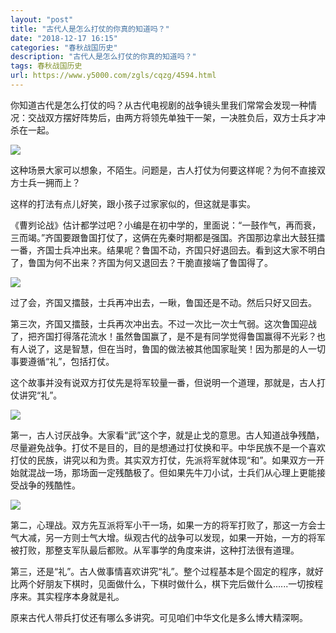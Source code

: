 ```yaml
---
layout: "post"
title: "古代人是怎么打仗的你真的知道吗？"
date: "2018-12-17 16:15"
categories: "春秋战国历史"
description: "古代人是怎么打仗的你真的知道吗？"
tags: 春秋战国历史
url: https://www.y5000.com/zgls/cqzg/4594.html
---
```






你知道古代是怎么打仗的吗？从古代电视剧的战争镜头里我们常常会发现一种情况：交战双方摆好阵势后，由两方将领先单独干一架，一决胜负后，双方士兵才冲杀在一起。

![](https://img.y5000.com/uploads/allimg/161103/1J1543564-0.jpg)

这种场景大家可以想象，不陌生。问题是，古人打仗为何要这样呢？为何不直接双方士兵一拥而上？

这样的打法有点儿好笑，跟小孩子过家家似的，但这就是事实。

《曹刿论战》估计都学过吧？小编是在初中学的，里面说：“一鼓作气，再而衰，三而竭。”齐国要跟鲁国打仗了，这俩在先秦时期都是强国。齐国那边拿出大鼓狂擂一番，齐国士兵冲出来。结果呢？鲁国不动，齐国只好退回去。看到这大家不明白了，鲁国为何不出来？齐国为何又退回去？干脆直接端了鲁国得了。

![](https://img.y5000.com/uploads/allimg/161103/1J1543R7-1.jpg)

过了会，齐国又擂鼓，士兵再冲出去，一瞅，鲁国还是不动。然后只好又回去。

第三次，齐国又擂鼓，士兵再次冲出去。不过一次比一次士气弱。这次鲁国迎战了，把齐国打得落花流水！虽然鲁国赢了，是不是有同学觉得鲁国赢得不光彩？也有人说了，这是智慧，但在当时，鲁国的做法被其他国家耻笑！因为那是的人一切事要遵循“礼”，包括打仗。

这个故事并没有说双方打仗先是将军较量一番，但说明一个道理，那就是，古人打仗讲究“礼”。

![](https://img.y5000.com/uploads/allimg/161103/1J1545U6-2.jpg)

第一，古人讨厌战争。大家看“武”这个字，就是止戈的意思。古人知道战争残酷，尽量避免战争。打仗不是目的，目的是想通过打仗换和平。中华民族不是一个喜欢打仗的民族，讲究以和为贵。其实双方打仗，先派将军就体现“和”。如果双方一开始就混战一场，那场面一定残酷极了。但如果先牛刀小试，士兵们从心理上更能接受战争的残酷性。

![](https://img.y5000.com/uploads/allimg/161103/1J154DH-3.jpg)

第二，心理战。双方先互派将军小干一场，如果一方的将军打败了，那这一方会士气大减，另一方则士气大增。纵观古代的战争可以发现，如果一开始，一方的将军被打败，那整支军队最后都败。从军事学的角度来讲，这种打法很有道理。

第三，还是“礼”。古人做事情喜欢讲究“礼”。整个过程基本是个固定的程序，就好比两个好朋友下棋时，见面做什么，下棋时做什么，棋下完后做什么......一切按程序来。其实程序本身就是礼。

原来古代人带兵打仗还有哪么多讲究。可见咱们中华文化是多么博大精深啊。
